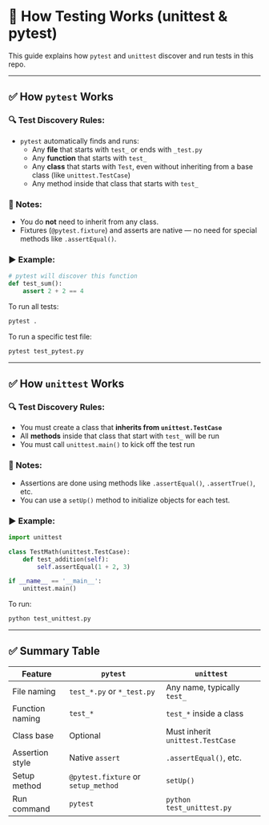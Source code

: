 # 🧪 How Testing Works (unittest & pytest)

This guide explains how `pytest` and `unittest` discover and run tests in this repo.

---

## ✅ How `pytest` Works

### 🔍 Test Discovery Rules:
- `pytest` automatically finds and runs:
  - Any **file** that starts with `test_` or ends with `_test.py`
  - Any **function** that starts with `test_`
  - Any **class** that starts with `Test`, even without inheriting from a base class (like `unittest.TestCase`)
  - Any method inside that class that starts with `test_`

### 🧠 Notes:
- You do **not** need to inherit from any class.
- Fixtures (`@pytest.fixture`) and asserts are native — no need for special methods like `.assertEqual()`.

### ▶️ Example:

```python
# pytest will discover this function
def test_sum():
    assert 2 + 2 == 4
```

To run all tests:
```bash
pytest .
```

To run a specific test file:
```bash
pytest test_pytest.py
```

---

## ✅ How `unittest` Works

### 🔍 Test Discovery Rules:
- You must create a class that **inherits from `unittest.TestCase`**
- All **methods** inside that class that start with `test_` will be run
- You must call `unittest.main()` to kick off the test run

### 🧠 Notes:
- Assertions are done using methods like `.assertEqual()`, `.assertTrue()`, etc.
- You can use a `setUp()` method to initialize objects for each test.

### ▶️ Example:

```python
import unittest

class TestMath(unittest.TestCase):
    def test_addition(self):
        self.assertEqual(1 + 2, 3)

if __name__ == '__main__':
    unittest.main()
```

To run:
```bash
python test_unittest.py
```

---

## ✅ Summary Table

| Feature               | `pytest`                    | `unittest`                 |
|-----------------------|-----------------------------|----------------------------|
| File naming           | `test_*.py` or `*_test.py`  | Any name, typically `test_` |
| Function naming       | `test_*`                    | `test_*` inside a class     |
| Class base            | Optional                    | Must inherit `unittest.TestCase` |
| Assertion style       | Native `assert`             | `.assertEqual()`, etc.      |
| Setup method          | `@pytest.fixture` or `setup_method` | `setUp()`            |
| Run command           | `pytest`                    | `python test_unittest.py`   |

